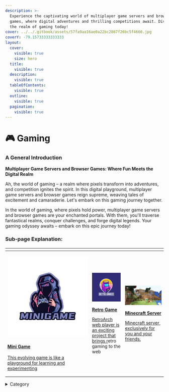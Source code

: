 ```yaml
---
description: >-
  Experience the captivating world of multiplayer game servers and browser
  games, where digital adventures and thrilling competitions await. Dive into
  the realm of gaming today!
cover: ../../.gitbook/assets/57fa9aa16ae0a22bc2867f26bc5f4666.jpg
coverY: -79.15733333333333
layout:
  cover:
    visible: true
    size: hero
  title:
    visible: true
  description:
    visible: true
  tableOfContents:
    visible: true
  outline:
    visible: true
  pagination:
    visible: true
---
```


# 🎮 Gaming

### **A General Introduction**

**Multiplayer Game Servers and Browser Games: Where Fun Meets the Digital Realm**

Ah, the world of gaming – a realm where pixels transform into adventures, and competition ignites the spirit. In this digital playground, multiplayer game servers and browser games reign supreme, weaving tales of excitement and camaraderie. Let's embark on this gaming journey together.



In the world of gaming, where pixels hold power, multiplayer game servers and browser games are your enchanted portals. With them, you'll traverse fantastical realms, conquer challenges, and forge digital legends. Your gaming odyssey awaits – embark on this epic journey today!

### Sub-page Explanation:

####

<table><thead><tr><th width="255"></th><th></th><th></th></tr></thead><tbody><tr><td> <p><img src="../../.gitbook/assets/image (6).png" alt=""> </p><h4>  <a href="https://docs.scaleinfinite.fr/demo-deployment/gaming/mini-game-deployment">Mini Game</a></h4> <p><a href="https://docs.scaleinfinite.fr/demo-deployment/gaming/mini-game-deployment">This evolving game is like a playground for learning and experimenting</a></p></td><td><p><img src="../../.gitbook/assets/image (7).png" alt="" data-size="original"></p><p> <a href="https://docs.scaleinfinite.fr/demo-deployment/gaming/retro-game-deployment"> <strong>Retro Game</strong></a></p> <p><a href="https://docs.scaleinfinite.fr/demo-deployment/gaming/retro-game-deployment"> RetroArch web player is an exciting project that brings r</a>etro gaming to the web</p></td><td><p> <img src="../../.gitbook/assets/image (14).png" alt=""></p>    <p><a href="https://docs.scaleinfinite.fr/demo-deployment/gaming/minecraft-server"><strong>Minecraft Server</strong></a></p>  <p><a href="https://docs.scaleinfinite.fr/demo-deployment/gaming/minecraft-server">Minecraft server, exclusively for you and your friends.</a></p></td></tr></tbody></table>

<details>

<summary>Category</summary>

Kubernetes, cloud computing, DevOps, cloud services, hosting platform, container orchestration, cloud infrastructure, cloud deployment, cloud management, cloud technology, cloud solutions, gaming

</details>
